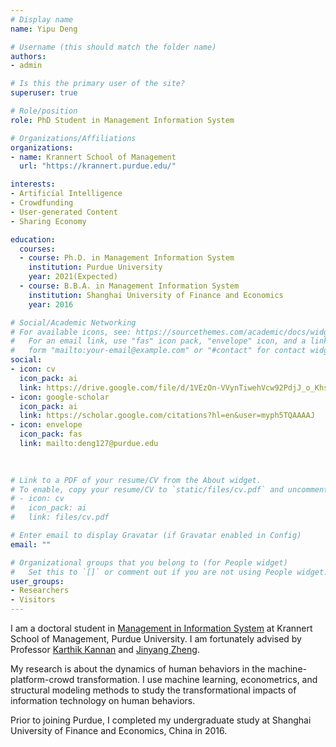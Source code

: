 ```yaml
---
# Display name
name: Yipu Deng

# Username (this should match the folder name)
authors:
- admin

# Is this the primary user of the site?
superuser: true

# Role/position
role: PhD Student in Management Information System

# Organizations/Affiliations
organizations:
- name: Krannert School of Management
  url: "https://krannert.purdue.edu/"

interests:
- Artificial Intelligence
- Crowdfunding
- User-generated Content
- Sharing Economy

education:
  courses:
  - course: Ph.D. in Management Information System
    institution: Purdue University
    year: 2021(Expected)
  - course: B.B.A. in Management Information System
    institution: Shanghai University of Finance and Economics
    year: 2016

# Social/Academic Networking
# For available icons, see: https://sourcethemes.com/academic/docs/widgets/#icons
#   For an email link, use "fas" icon pack, "envelope" icon, and a link in the
#   form "mailto:your-email@example.com" or "#contact" for contact widget.
social:
- icon: cv
  icon_pack: ai
  link: https://drive.google.com/file/d/1VEzOn-VVynTiwehVcw92PdjJ_o_Khsup/view?usp=sharing
- icon: google-scholar
  icon_pack: ai
  link: https://scholar.google.com/citations?hl=en&user=myph5TQAAAAJ
- icon: envelope
  icon_pack: fas
  link: mailto:deng127@purdue.edu

 
  
# Link to a PDF of your resume/CV from the About widget.
# To enable, copy your resume/CV to `static/files/cv.pdf` and uncomment the lines below.  
# - icon: cv
#   icon_pack: ai
#   link: files/cv.pdf

# Enter email to display Gravatar (if Gravatar enabled in Config)
email: ""

# Organizational groups that you belong to (for People widget)
#   Set this to `[]` or comment out if you are not using People widget.  
user_groups:
- Researchers
- Visitors
---
```


I am a doctoral student in [Management in Information System](https://krannert.purdue.edu/academics/MIS/) at Krannert School of Management, Purdue University. I am fortunately advised by Professor [Karthik Kannan](https://www.krannert.purdue.edu/faculty/kkarthik/) and [Jinyang Zheng](https://www.krannert.purdue.edu/faculty/zheng221/).

My research is about the dynamics of human behaviors in the machine-platform-crowd transformation. I use machine learning, econometrics, and structural modeling methods to study the transformational impacts of information technology on human behaviors.  

Prior to joining Purdue, I completed my undergraduate study at Shanghai University of Finance and Economics, China in 2016.
